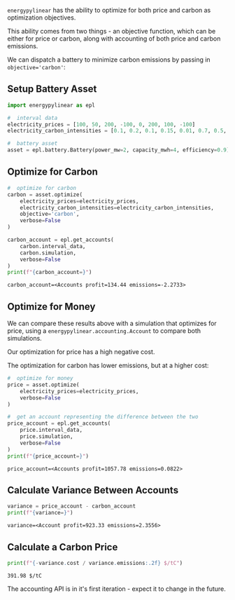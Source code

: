 `energypylinear` has the ability to optimize for both price and carbon as optimization objectives.

This ability comes from two things - an objective function, which can be either for price or carbon, along with accounting of both price and carbon emissions.

We can dispatch a battery to minimize carbon emissions by passing in `objective='carbon'`:

## Setup Battery Asset

<!--phmdoctest-share-names-->
```python
import energypylinear as epl

#  interval data
electricity_prices = [100, 50, 200, -100, 0, 200, 100, -100]
electricity_carbon_intensities = [0.1, 0.2, 0.1, 0.15, 0.01, 0.7, 0.5, 0.01]

#  battery asset
asset = epl.battery.Battery(power_mw=2, capacity_mwh=4, efficiency=0.9)
```

## Optimize for Carbon

<!--phmdoctest-share-names-->
```python
#  optimize for carbon
carbon = asset.optimize(
    electricity_prices=electricity_prices,
    electricity_carbon_intensities=electricity_carbon_intensities,
    objective='carbon',
    verbose=False
)

carbon_account = epl.get_accounts(
    carbon.interval_data,
    carbon.simulation,
    verbose=False
)
print(f"{carbon_account=}")
```

```
carbon_account=<Accounts profit=134.44 emissions=-2.2733>
```

## Optimize for Money

We can compare these results above with a simulation that optimizes for price, using a `energypylinear.accounting.Account` to compare both simulations.  

Our optimization for price has a high negative cost.  

The optimization for carbon has lower emissions, but at a higher cost:

<!--phmdoctest-share-names-->
```python
#  optimize for money
price = asset.optimize(
    electricity_prices=electricity_prices,
    verbose=False
)

#  get an account representing the difference between the two
price_account = epl.get_accounts(
    price.interval_data,
    price.simulation,
    verbose=False
)
print(f"{price_account=}")
```

```
price_account=<Accounts profit=1057.78 emissions=0.0822>
```

## Calculate Variance Between Accounts

<!--phmdoctest-share-names-->
```python
variance = price_account - carbon_account
print(f"{variance=}")
```

```
variance=<Account profit=923.33 emissions=2.3556>
```

## Calculate a Carbon Price

```python
print(f"{-variance.cost / variance.emissions:.2f} $/tC")
```

```
391.98 $/tC
```

The accounting API is in it's first iteration - expect it to change in the future.
